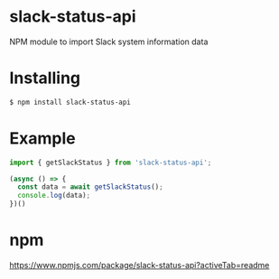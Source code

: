 # slack-status-api
NPM module to import Slack system information data

# Installing
```bash
$ npm install slack-status-api
```

# Example
```typescript
import { getSlackStatus } from 'slack-status-api';

(async () => {
  const data = await getSlackStatus();
  console.log(data);
})()
```

# npm
https://www.npmjs.com/package/slack-status-api?activeTab=readme